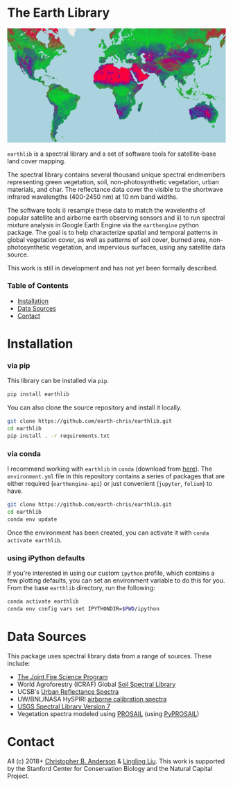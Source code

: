 # The Earth Library

<img src="plots/earth-unmixed.png">

`earthlib` is a spectral library and a set of software tools for satellite-base land cover mapping.

The spectral library contains several thousand unique spectral endmembers representing green vegetation, soil, non-photosynthetic vegetation, urban materials, and char. The reflectance data cover the visible to the shortwave infrared wavelengths (400-2450 nm) at 10 nm band widths.

The software tools i) resample these data to match the wavelenths of popular satellite and airborne earth observing sensors and ii) to run spectral mixture analysis in Google Earth Engine via the `earthengine` python package. The goal is to help characterize spatial and temporal patterns in global vegetation cover, as well as patterns of soil cover, burned area, non-photosynthetic vegetation, and impervious surfaces, using any satellite data source.

This work is still in development and has not yet been formally described.

### Table of Contents

- [Installation](#installation)
- [Data Sources](#data-sources)
- [Contact](#contact)

# Installation

### via pip

This library can be installed via `pip`.

```bash
pip install earthlib
```

You can also clone the source repository and install it locally.

```bash
git clone https://github.com/earth-chris/earthlib.git
cd earthlib
pip install . -r requirements.txt
```

### via conda

I recommend working with `earthlib` in `conda` (download from [here](https://docs.conda.io/en/latest/miniconda.html)). The `environment.yml` file in this repository contains a series of packages that are either required (`earthengine-api`) or just convenient (`jupyter`, `folium`) to have.

```bash
git clone https://github.com/earth-chris/earthlib.git
cd earthlib
conda env update
```

Once the environment has been created, you can activate it with `conda activate earthlib`.

### using iPython defaults

If you're interested in using our custom `ipython` profile, which contains a few plotting defaults, you can set an environment variable to do this for you. From the base `earthlib` directory, run the following:

```bash
conda activate earthlib
conda env config vars set IPYTHONDIR=$PWD/ipython
```

# Data Sources

This package uses spectral library data from a range of sources. These include:

- [The Joint Fire Science Program](https://www.frames.gov/assessing-burn-severity/spectral-library/overview)
- World Agroforestry (ICRAF) Global [Soil Spectral Library](https://www.worldagroforestry.org/sd/landhealth/soil-plant-spectral-diagnostics-laboratory/soil-spectra-library)
- UCSB's [Urban Reflectance Spectra](https://ecosis.org/package/urban-reflectance-spectra-from-santa-barbara--ca)
- UW/BNL/NASA HySPIRI [airborne calibration spectra](https://ecosis.org/package/uw-bnl-nasa-hyspiri-airborne-campaign-leaf-and-canopy-spectra-and-trait-data)
- [USGS Spectral Library Version 7](https://www.sciencebase.gov/catalog/item/5807a2a2e4b0841e59e3a18d)
- Vegetation spectra modeled using [PROSAIL](http://teledetection.ipgp.jussieu.fr/prosail/) (using [PyPROSAIL](https://pyprosail.readthedocs.io/en/latest/))

# Contact

All (c) 2018+ [Christopher B. Anderson](mailto:cbanders@stanford.edu) & [Lingling Liu](mailto:lingling.liu@stanford.edu). This work is supported by the Stanford Center for Conservation Biology and the Natural Capital Project.
